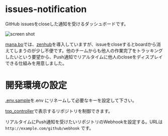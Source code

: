 issues-notification
===================

GitHub issuesをcloseした通知を受けるダッシュボードです。

![screen shot](https://cloud.githubusercontent.com/assets/96539/3793442/8058e760-1b97-11e4-84d3-4a9ccdaf9326.png)

[mana.bo](https://mana.bo/)では、[zenhub](https://www.zenhub.io/)を導入していますが、issueをcloseするとboardから消えてしまうのが少し不便です。他のチームからも他人の作業完了をトラッキングしたいという要望から、Push通知でリアルタイムに他人のcloseをディスプレイできる仕組みを用意しました。

開発環境の設定
==============

[.env.sample](https://github.com/dddaisuke/issues-notification/blob/master/.env.sample)を.env にリネームして必要なキーを設定して下さい。

[top_controller](https://github.com/dddaisuke/issues-notification/blob/master/app/controllers/top_controller.rb)で表示するリポジトリを制御できます。

リアルタイムにPush通知を受けたいリポジトリのWebhookを設定する。URLは`http://example.com/github/webhook` です。
